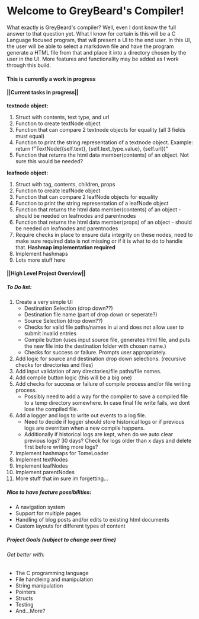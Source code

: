 # Welcome to GreyBeard's Compiler!
What exactly is GreyBeard's compiler? Well, even I dont know the full answer to that question yet. What I know for certain is this will be a C Language focused program, that will present a UI to the end user. In this UI, the user will be able to select a markdown file and have the program generate a HTML file from that and place it into a directory chosen by the user in the UI. More features and functionality may be added as I work through this build.

#### This is currently a work in progress

#### ||Current tasks in progress||
**textnode object:**
1. Struct with contents, text type, and url
2. Function to create textNode object
3. Function that can compare 2 textnode objects for equality (all 3 fields must equal)
4. Function to print the string representation of a textnode object. Example: return f"TextNode({self.text}, {self.text_type.value}, {self.url})"
5. Function that returns the html data member(contents) of an object. Not sure this would be needed?

**leafnode object:**
1. Struct with tag, contents, children, props
2. Function to create leafNode object
3. Function that can compare 2 leafNode objects for equality
4. Function to print the string representation of a leafNode object
5. Function that returns the html data member(contents) of an object - should be needed on leafnodes and parentnodes
6. Function that returns the html data member(props) of an object - should be needed on leafnodes and parentnodes
7. Require checks in place to ensure data integrity on these nodes, need to make sure required data is not missing or if it is what to do to handle that.
**Hashmap implementation required**
1. Implement hashmaps
2. Lots more stuff here

#### ||High Level Project Overview||
##### To Do list:
1. Create a very simple UI
    - Destination Selection (drop down??)
    - Destination file name (part of drop down or seperate?)
    - Source Selection (drop down??)
    - Checks for valid file paths/names in ui and does not allow user to submit invalid entries
    - Compile button (uses input source file, generates html file, and puts the new file into the destination folder with chosen name.)
    - Checks for success or failure. Prompts user appropriately.
2. Add logic for source and destination drop down selections. (recursive checks for directories and files)
3. Add input validation of any directories/file paths/file names.
4. Add compile button logic (this will be a big one)
5. Add checks for success or failure of compile process and/or file writing process.
    - Possibly need to add a way for the compiler to save a compiled file to a temp directory somewhere. In case final file write fails, we dont lose the compiled file.
6. Add a logger and logs to write out events to a log file.
    - Need to decide if logger should store historical logs or if previous logs are overritten when a new compile happens.
    - Additionally if historical logs are kept, when do we auto clear previous logs? 30 days? Check for logs older than x days and delete first before writing more logs?
7. Implement hashmaps for TomeLoader
8. Implement textNodes
9. Implement leafNodes
10. Implement parentNodes
11. More stuff that im sure im forgetting...

##### Nice to have feature possibilities:
- A navigation system
- Support for multiple pages
- Handling of blog posts and/or edits to existing html documents
- Custom layouts for different types of content

##### Project Goals (subject to change over time)
###### Get better with:
- The C programming language
- File handleing and manipulation
- String manipulation
- Pointers
- Structs
- Testing
- And...More?

